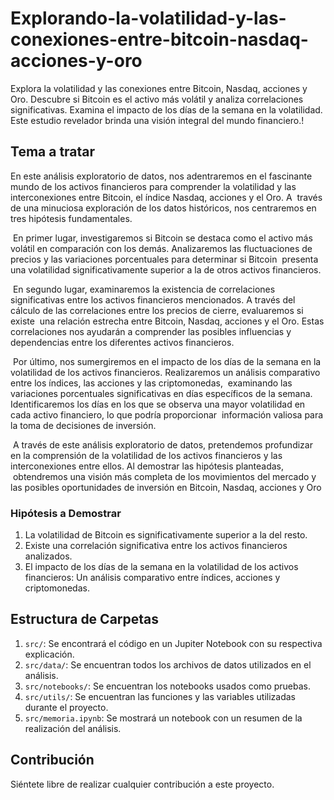 # Explorando-la-volatilidad-y-las-conexiones-entre-bitcoin-nasdaq-acciones-y-oro
Explora la volatilidad y las conexiones entre Bitcoin, Nasdaq, acciones y Oro. Descubre si Bitcoin es el activo más volátil y analiza correlaciones significativas. Examina el impacto de los días de la semana en la volatilidad. Este estudio revelador brinda una visión integral del mundo financiero.!


## Tema a tratar
En este análisis exploratorio de datos, nos adentraremos en el fascinante mundo de los activos financieros para comprender la volatilidad y las interconexiones entre Bitcoin, el índice Nasdaq, acciones y el Oro. A &nbsp;través de una minuciosa exploración de los datos históricos, nos centraremos en tres hipótesis fundamentales.

&nbsp;En primer lugar, investigaremos si Bitcoin se destaca como el activo más volátil en comparación con los demás. Analizaremos las fluctuaciones de precios y las variaciones porcentuales para determinar si Bitcoin &nbsp;presenta una volatilidad significativamente superior a la de otros activos financieros.

&nbsp;En segundo lugar, examinaremos la existencia de correlaciones significativas entre los activos financieros mencionados. A través del cálculo de las correlaciones entre los precios de cierre, evaluaremos si existe &nbsp;una relación estrecha entre Bitcoin, Nasdaq, acciones y el Oro. Estas correlaciones nos ayudarán a comprender las posibles influencias y dependencias entre los diferentes activos financieros.

&nbsp;Por último, nos sumergiremos en el impacto de los días de la semana en la volatilidad de los activos financieros. Realizaremos un análisis comparativo entre los índices, las acciones y las criptomonedas, &nbsp;examinando las variaciones porcentuales significativas en días específicos de la semana. Identificaremos los días en los que se observa una mayor volatilidad en cada activo financiero, lo que podría proporcionar &nbsp;información valiosa para la toma de decisiones de inversión.

&nbsp;A través de este análisis exploratorio de datos, pretendemos profundizar en la comprensión de la volatilidad de los activos financieros y las interconexiones entre ellos. Al demostrar las hipótesis planteadas, &nbsp;obtendremos una visión más completa de los movimientos del mercado y las posibles oportunidades de inversión en Bitcoin, Nasdaq, acciones y Oro

### Hipótesis a Demostrar
1. La volatilidad de Bitcoin es significativamente superior a la del resto.
2. Existe una correlación significativa entre los activos financieros analizados.
3. El impacto de los días de la semana en la volatilidad de los activos financieros: Un análisis comparativo entre índices, acciones y criptomonedas.

## Estructura de Carpetas

1. `src/`: Se encontrará el código en un Jupiter Notebook con su respectiva explicación.
2. `src/data/`: Se encuentran todos los archivos de datos utilizados en el análisis.
3. `src/notebooks/`: Se encuentran los notebooks usados como pruebas.
4. `src/utils/`: Se encuentran las funciones y las variables utilizadas durante el proyecto.
5. `src/memoria.ipynb`: Se mostrará un notebook con un resumen de la realización del análisis.

## Contribución

Siéntete libre de realizar cualquier contribución a este proyecto. 


